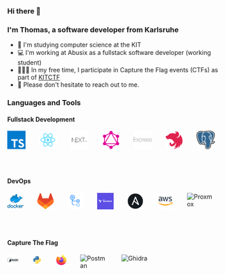 ### Hi there 👋
### I'm Thomas, a software developer from Karlsruhe

- 🧠  I'm studying computer science at the KIT
- 💻  I'm working at Abusix as a fullstack software developer (working student)
- 👨🏼‍💻  In my free time, I participate in Capture the Flag events (CTFs) as part of [KITCTF](https://kitctf.de)
- 💬  Please don't hesitate to reach out to me.

### Languages and Tools

#### Fullstack Development

<div style="display: grid; grid-template-rows: auto; grid-auto-flow: column; grid-gap: 5px; height: 70px;">
    <img align="left" alt="Typescript" width="64px" src="https://raw.githubusercontent.com/github/explore/80688e429a7d4ef2fca1e82350fe8e3517d3494d/topics/typescript/typescript.png" />&emsp;&ensp;
    <img align="left" alt="React" width="64px" src="https://raw.githubusercontent.com/github/explore/80688e429a7d4ef2fca1e82350fe8e3517d3494d/topics/react/react.png" />&emsp;&ensp;
    <img align="left" alt="Next.js" width="64px" src="https://github.com/github/explore/blob/main/topics/nextjs/nextjs.png?raw=true" />&emsp;&ensp;
    <img align="left" alt="GraphQL" width="64px" src="https://github.com/github/explore/blob/main/topics/graphql/graphql.png?raw=true" />&emsp;&ensp;
    <img align="left" alt="Express.js" width="64px" src="https://github.com/github/explore/blob/main/topics/express/express.png?raw=true" />&emsp;&ensp;
    <img align="left" alt="Nest.js" width="64px" src="https://github.com/github/explore/blob/main/topics/nestjs/nestjs.png?raw=true" />&emsp;&ensp;
    <img align="left" alt="PostgreSQL" width="64px" src="https://raw.githubusercontent.com/github/explore/80688e429a7d4ef2fca1e82350fe8e3517d3494d/topics/postgresql/postgresql.png" />&emsp;&ensp;
</div>&emsp;&ensp;

#### DevOps

<div style="display: grid; grid-template-rows: auto; grid-auto-flow: column; grid-gap: 5px; height: 70px;">
    <img align="left" alt="Docker" width="64px" src="https://github.com/github/explore/blob/main/topics/docker/docker.png?raw=true" />&emsp;&ensp;
    <img align="left" alt="Gitlab CI/CD" width="64px" src="https://github.com/github/explore/blob/main/topics/gitlab/gitlab.png?raw=true" />&emsp;&ensp;
    <img align="left" alt="Github Actions" width="64px" src="https://github.com/github/explore/blob/main/topics/actions/actions.png?raw=true" />&emsp;&ensp;
    <img align="left" alt="Terraform" width="64px" src="https://raw.githubusercontent.com/github/explore/80688e429a7d4ef2fca1e82350fe8e3517d3494d/topics/terraform/terraform.png" />&emsp;&ensp;
    <img align="left" alt="Ansible" width="64px" src="https://raw.githubusercontent.com/github/explore/80688e429a7d4ef2fca1e82350fe8e3517d3494d/topics/ansible/ansible.png" />&emsp;&ensp;
    <img align="left" alt="AWS" width="64px" src="https://raw.githubusercontent.com/github/explore/80688e429a7d4ef2fca1e82350fe8e3517d3494d/topics/aws/aws.png" />&emsp;&ensp;
    <img align="left" alt="Proxmox" width="64px" src="https://pve.proxmox.com/mediawiki/resources/assets/proxmox_logo.png?ffc80" />&emsp;&ensp;
</div>&emsp;&ensp;

#### Capture The Flag

<div style="display: grid; grid-template-rows: auto; grid-auto-flow: column; grid-gap: 5px; height: 70px; width: 70%;">
    <img align="left" alt="Bash" width="64px" src="https://github.com/github/explore/blob/main/topics/bash/bash.png?raw=true" />&emsp;&ensp;
    <img align="left" alt="Python" width="64px" src="https://github.com/github/explore/blob/main/topics/python/python.png?raw=true" />&emsp;&ensp;
    <img align="left" alt="Firefox" width="64px" src="https://github.com/github/explore/blob/main/topics/firefox/firefox.png?raw=true" />&emsp;&ensp;
    <img align="left" alt="Postman" width="64px" src="https://voyager.postman.com/logo/postman-logo-orange-stacked.svg" />&emsp;&ensp;
    <img align="left" alt="Ghidra" width="64px" src="https://upload.wikimedia.org/wikipedia/commons/a/a3/Ghidra_Logo.png" />&emsp;&ensp;
</div>&emsp;&ensp;


